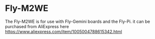 # Fly-M2WE

The Fly-M2WE is for use with Fly-Gemini boards and the Fly-Pi. it can be purchased from AliExpress here https://www.aliexpress.com/item/1005004788615342.html
